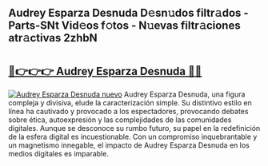 ## Audrey Esparza Desnuda D𝚎sn𝚞dos filtr𝚊dos - Parts-SNt Vid𝚎os f𝚘tos - N𝚞evas filtr𝚊ciones atr𝚊ctivas 2zhbN

# <h2><a href="http://mbdaja.tromn.icu/?c=Audrey+Esparza+Desnuda">🔗👉👉👉 Audrey Esparza Desnuda 🔗🔗</a></h2>

[![Audrey Esparza Desnuda nuevo](https://i.imgur.com/pEAQMta.gif)](http://mbdaja.tromn.icu/?c=Audrey+Esparza+Desnuda)
Audrey Esparza Desnuda, una figura compleja y divisiva, elude la caracterización simple. Su distintivo estilo en línea ha cautivado y provocado a los espectadores, provocando debates sobre ética, autoexpresión y las complejidades de las comunidades digitales. Aunque se desconoce su rumbo futuro, su papel en la redefinición de la esfera digital es incuestionable. Con un compromiso inquebrantable y un magnetismo innegable, el impacto de Audrey Esparza Desnuda en los medios digitales es imparable.

